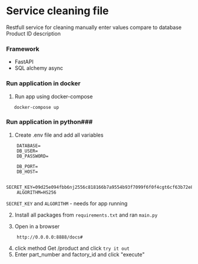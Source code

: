 # Service cleaning file #

Restfull service for cleaning manually enter values compare to database Product ID description

### Framework ###

* FastAPI
* SQL alchemy async

### Run application in docker ###

1. Run app using docker-compose

 ```shell script
    docker-compose up
 ```

### Run application in python###

1. Create .env file and add all variables

```shell script
    DATABASE=
    DB_USER=
    DB_PASSWORD=

    DB_PORT=
    DB_HOST=

    SECRET_KEY=09d25e094fbb6nj2556c818166b7a9554b93f7099f6f0f4cgt6cf63b72e8d3e7
    ALGORITHM=HS256
```
`SECRET_KEY`  and `ALGORITHM` - needs for app running

2. Install all packages from `requirements.txt` and ran `main.py`

3. Open in a browser

```shell script
    http://0.0.0.0:8888/docs#
```

4. click method Get /product and click `try it out` 
5. Enter part_number and factory_id and click "execute"


